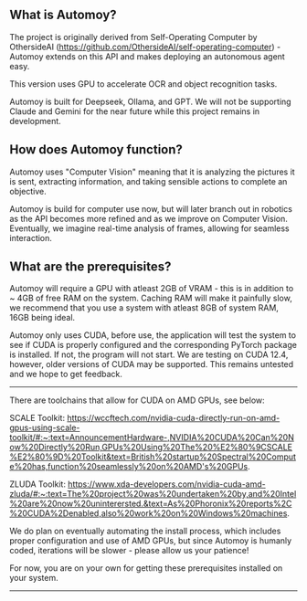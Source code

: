 ## What is Automoy?
The project is originally derived from Self-Operating Computer by OthersideAI (https://github.com/OthersideAI/self-operating-computer) - Automoy extends on this API and makes deploying an autonomous agent easy. 

This version uses GPU to accelerate OCR and object recognition tasks.

Automoy is built for Deepseek, Ollama, and GPT. We will not be supporting Claude and Gemini for the near future while this project remains in development.

## How does Automoy function?
Automoy uses "Computer Vision" meaning that it is analyzing the pictures it is sent, extracting information, and taking sensible actions to complete an objective.

Automoy is build for computer use now, but will later branch out in robotics as the API becomes more refined and as we improve on Computer Vision. Eventually, we imagine real-time analysis of frames, allowing for seamless interaction.

## What are the prerequisites?

Automoy will require a GPU with atleast 2GB of VRAM - this is in addition to ~ 4GB of free RAM on the system. Caching RAM will make it painfully slow, we recommend that you use a system with atleast 8GB of system RAM, 16GB being ideal.

Automoy only uses CUDA, before use, the application will test the system to see if CUDA is properly configured and the corresponding PyTorch package is installed. If not, the program will not start.
We are testing on CUDA 12.4, however, older versions of CUDA may be supported. This remains untested and we hope to get feedback.

_______________________________________________

There are toolchains that allow for CUDA on AMD GPUs, see below:

SCALE Toolkit:
https://wccftech.com/nvidia-cuda-directly-run-on-amd-gpus-using-scale-toolkit/#:~:text=AnnouncementHardware-,NVIDIA%20CUDA%20Can%20Now%20Directly%20Run,GPUs%20Using%20The%20%E2%80%9CSCALE%E2%80%9D%20Toolkit&text=British%20startup%20Spectral%20Compute%20has,function%20seamlessly%20on%20AMD's%20GPUs.

ZLUDA Toolkit:
https://www.xda-developers.com/nvidia-cuda-amd-zluda/#:~:text=The%20project%20was%20undertaken%20by,and%20Intel%20are%20now%20uninterersted.&text=As%20Phoronix%20reports%2C%20CUDA%2Denabled,also%20work%20on%20Windows%20machines.

We do plan on eventually automating the install process, which includes proper configuration and use of AMD GPUs, but since Automoy is humanly coded, iterations will be slower - please allow us your patience!

For now, you are on your own for getting these prerequisites installed on your system.

_______________________________________________
